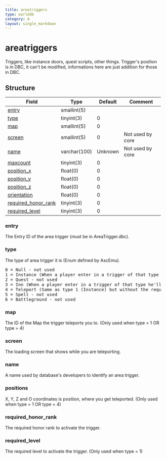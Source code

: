```yaml
---
title: areatriggers
type: worlddb
category: A
layout: single_markdown
---
```


# areatriggers
Triggers, like instance doors, quest scripts, other things. Trigger's position is in DBC, it can't be modified, informations here are just addition for those in DBC. 

## Structure

Field                                                                                              | Type         | Default | Comment         
-------------------------------------------------------------------------------------------------- | ------------ | ------- | ----------------
[entry](#entry)                                                                                    | smallint(5)  |         |                 
[type](#type)                                                                                      | tinyint(3)   | 0       |                 
[map](#map)                                                                                        | smallint(5)  | 0       |                 
[screen](#screen)                                                                                  | smallint(5)  | 0       | Not used by core
[name](#name)                                                                                      | varchar(100) | Unknown | Not used by core
[maxcount](#maxcount)                                                                              | tinyint(3)   | 0       |                 
[position_x](#positions)                                                                           | float(0)     | 0       |                 
[position_y](#positions)                                                                           | float(0)     | 0       |                 
[position_z](#positions)                                                                           | float(0)     | 0       |                 
[orientation](#positions)                                                                          | float(0)     | 0       |                 
[required_honor_rank](#required_honor_rank)                                                        | tinyint(3)   | 0       |                 
[required_level](#required_level)                                                                  | tinyint(3)   | 0       |                 

### entry

The Entry ID of the area trigger (must be in AreaTrigger.dbc).

### type

The type of area trigger it is (Enum defined by AscEmu).

<pre>
0 = Null - not used
1 = Instance (When a player enter in a trigger of that type he'll be teleported at the position set in the fields below. The core also check if the player has the prerequisites.)
2 = Quest - not used
3 = Inn (When a player enter in a trigger of that type he'll enter in rest state.) 
4 = Teleport (Same as type 1 (Instance) but without the requirements check.) 
5 = Spell - not used
6 = Battleground - not used
</pre>

### map

The ID of the Map the trigger teleports you to. (Only used when type = 1 OR type = 4)

### screen

The loading screen that shows while you are teleporting.

### name

A name used by database's developers to identify an area trigger.

### positions

X, Y, Z and O coordinates is position, where you get teleported. (Only used when type = 1 OR type = 4)

### required_honor_rank

The required honor rank to activate the trigger.

### required_level

The required level to activate the trigger. (Only used when type = 1)